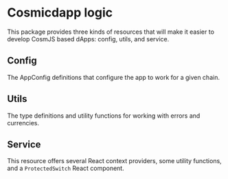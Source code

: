 # Cosmicdapp logic

This package provides three kinds of resources that will make it easier to develop CosmJS based dApps: config, utils, and service.

## Config

The AppConfig definitions that configure the app to work for a given chain.

## Utils

The type definitions and utility functions for working with errors and currencies.

## Service

This resource offers several React context providers, some utility functions, and a `ProtectedSwitch` React component.

